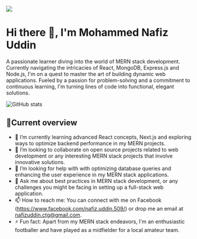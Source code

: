 ![](https://i.postimg.cc/mkm7jXwY/github-header-image.png)
# Hi there 👋, I'm Mohammed Nafiz Uddin


A passionate learner diving into the world of MERN stack development. Currently navigating the intricacies of React, MongoDB, Express.js and Node.js, I'm on a quest to master the art of building dynamic web applications. Fueled by a passion for problem-solving and a commitment to continuous learning, I'm turning lines of code into functional, elegant solutions.

![GitHub stats](https://github-readme-stats.vercel.app/api?username=NafizUddin&show_icons=true&count_private=true)  

## 📝Current overview

- 🌱 I’m currently learning advanced React concepts, Next.js and exploring ways to optimize backend performance in my MERN projects. 
- 👯 I’m looking to collaborate on open source projects related to web development or any interesting MERN stack projects that involve innovative solutions. 
- 🤔 I’m looking for help with with optimizing database queries and enhancing the user experience in my MERN stack applications. 
- 💬 Ask me about best practices in MERN stack development, or any challenges you might be facing in setting up a full-stack web application. 
- 📫 How to reach me: You can connect with me on Facebook (https://www.facebook.com/nafiz.uddin.509/) or drop me an email at nafizuddin.ctg@gmail.com. 
- ⚡ Fun fact:  Apart from my MERN stack endeavors, I'm an enthusiastic footballer and have played as a midfielder for a local amateur team. 

